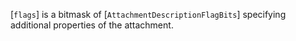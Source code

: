 [`flags`] is a bitmask of [`AttachmentDescriptionFlagBits`]
specifying additional properties of the attachment.